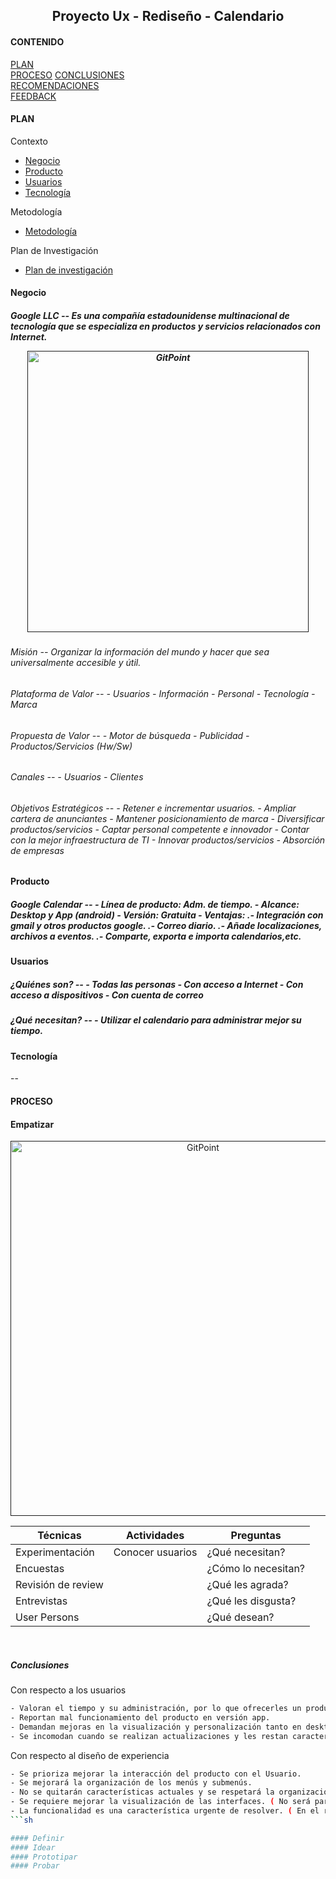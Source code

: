<h2 align="center"> Proyecto Ux - Rediseño - Calendario </h2> 

#### CONTENIDO 
> 
[PLAN](#plan)  
[PROCESO](#proceso) 
[CONCLUSIONES](#conclusiones)  
[RECOMENDACIONES](#recomendaciones)  
[FEEDBACK](#feedback)   

<!-- END doctoc generated TOC please keep comment here to allow auto update -->

#### PLAN
> 
Contexto
- [Negocio](#contexto)
- [Producto](#contexto)
- [Usuarios](#contexto)
- [Tecnología](#contexto)  
>
Metodología
- [Metodología](#metodología)  
>
Plan de Investigación
- [Plan de investigación](#metodología)

#### Negocio
<h5>Google LLC
    --
    Es una compañía estadounidense multinacional de tecnología que se especializa en productos y servicios relacionados con Internet.

<br>
<p align="center">
  <a href="">
    <img alt="GitPoint" title="GitPoint" src="https://o.aolcdn.com/images/dims3/GLOB/crop/6016x3012+0+512/resize/630x315!/format/jpg/quality/85/http%3A%2F%2Fo.aolcdn.com%2Fhss%2Fstorage%2Fmidas%2Fcc2046f27b9ef0689b4bf439d7e52e41%2F205448743%2Fgoogleplex-google-headquarters-with-android-figure-picture-id675079700" width="450">
  </a>
</p>

<h6> Misión
    --
    Organizar la información del mundo y hacer que sea universalmente accesible y útil.  
    
    
        
<h6> Plataforma de Valor
    --
    - Usuarios
    - Información
    - Personal 
    - Tecnología 
    - Marca  

<h6> Propuesta de Valor
	--
    - Motor de búsqueda
    - Publicidad
    - Productos/Servicios (Hw/Sw)

<h6> Canales
	--
    - Usuarios
    - Clientes

<h6> Objetivos Estratégicos
	--
    - Retener e incrementar usuarios.
	- Ampliar cartera de anunciantes  
	- Mantener posicionamiento de marca 
	- Diversificar productos/servicios
	- Captar personal competente e innovador
	- Contar con la mejor infraestructura de TI
	- Innovar productos/servicios
	- Absorción de empresas

<br>

#### Producto 
<h5>Google Calendar  
--
	- Línea de producto: Adm. de tiempo.  
    - Alcance: Desktop y App (android)
	- Versión: Gratuita
	- Ventajas: 
		.- Integración con gmail y otros productos google.
    	.- Correo diario.
        .- Añade localizaciones, archivos a eventos.
        .- Comparte, exporta e importa calendarios,etc.

#### Usuarios
<h5> ¿Quiénes son?
--
    - Todas las personas
	- Con acceso a Internet  
	- Con acceso a dispositivos  
	- Con cuenta de correo  

<h5> ¿Qué necesitan?
--
	- Utilizar el calendario para administrar mejor su tiempo.
    


#### Tecnología 
-- 


#### PROCESO

#### Empatizar


<p align="center">
  <a href="">
    <img alt="GitPoint" title="GitPoint" src="https://user-images.githubusercontent.com/31896385/42399949-5439b10c-8135-11e8-8e94-ae3a7dadc7cb.png" width="600">
  </a>
</p>

|   Técnicas   | Actividades  | Preguntas |  
| ----     | ----         | ----         |
|Experimentación | Conocer usuarios |¿Qué necesitan?|
|Encuestas |   | ¿Cómo lo necesitan?|
|Revisión de review|  |¿Qué les agrada?|
|Entrevistas|   |¿Qué les disgusta?|
|User Persons|  |¿Qué desean?|

<br>

##### Conclusiones

Con respecto a los usuarios

```sh
- Valoran el tiempo y su administración, por lo que ofrecerles un producto fácil y simple de usar, generará incrementar su fidelización.
- Reportan mal funcionamiento del producto en versión app.
- Demandan mejoras en la visualización y personalización tanto en desktop y app.
- Se incomodan cuando se realizan actualizaciones y les restan características de uso.
```

Con respecto al diseño de experiencia
```sh
- Se prioriza mejorar la interacción del producto con el Usuario.
- Se mejorará la organización de los menús y submenús.
- No se quitarán características actuales y se respetará la organización actual de menús y colores.
- Se requiere mejorar la visualización de las interfaces. ( No será parte del rediseño actual, se realizará posteriormente)
- La funcionalidad es una característica urgente de resolver. ( En el rediseño no se buscará solucionarlo por no tener acceso a la inf. técnica interna del producto) y de su equipo.
```sh

#### Definir
#### Idear
#### Prototipar
#### Probar 


